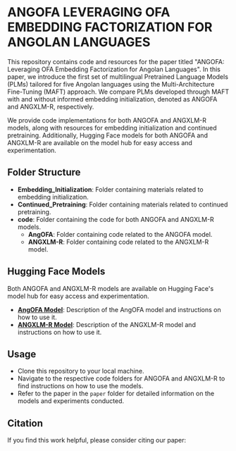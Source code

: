 # ANGOFA LEVERAGING OFA EMBEDDING FACTORIZATION FOR ANGOLAN LANGUAGES

This repository contains code and resources for the paper titled "ANGOFA: Leveraging OFA Embedding Factorization for Angolan Languages". In this paper, we introduce the first set of multilingual Pretrained Language Models (PLMs) tailored for five Angolan languages using the Multi-Architecture Fine-Tuning (MAFT) approach. We compare PLMs developed through MAFT with and without informed embedding initialization, denoted as ANGOFA and ANGXLM-R, respectively.

We provide code implementations for both ANGOFA and ANGXLM-R models, along with resources for embedding initialization and continued pretraining. Additionally, Hugging Face models for both ANGOFA and ANGXLM-R are available on the model hub for easy access and experimentation.

## Folder Structure
- **Embedding_Initialization**: Folder containing materials related to embedding initialization.
- **Continued_Pretraining**: Folder containing materials related to continued pretraining.
- **code**: Folder containing the code for both ANGOFA and ANGXLM-R models.
  - **AngOFA**: Folder containing code related to the ANGOFA model.
  - **ANGXLM-R**: Folder containing code related to the ANGXLM-R model.

## Hugging Face Models
Both ANGOFA and ANGXLM-R models are available on Hugging Face's model hub for easy access and experimentation.

- **[AngOFA Model](https://huggingface.co/username/AngOFA)**: Description of the AngOFA model and instructions on how to use it.
- **[ANGXLM-R Model](https://huggingface.co/username/ANGXLM-R)**: Description of the ANGXLM-R model and instructions on how to use it.

## Usage
- Clone this repository to your local machine.
- Navigate to the respective code folders for ANGOFA and ANGXLM-R to find instructions on how to use the models.
- Refer to the paper in the `paper` folder for detailed information on the models and experiments conducted.

## Citation
If you find this work helpful, please consider citing our paper:
